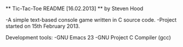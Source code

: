 ** Tic-Tac-Toe README [16.02.2013]
** by Steven Hood

-A simple text-based console game written in C source code.
-Project started on 15th February 2013.

Development tools:
-GNU Emacs 23
-GNU Project C Compiler (gcc)

